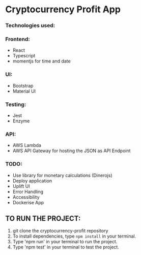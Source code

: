 # Cryptocurrency Profit App

### Technologies used:

### Frontend:

- React
- Typescript
- momentjs for time and date

### UI:

- Bootstrap 
- Material UI

### Testing:
- Jest
- Enzyme

### API:
- AWS Lambda
- AWS API Gateway for hosting the JSON as API Endpoint


### TODO:
- Use library for monetary calculations (Dinerojs)
- Deploy application
- Uplift UI
- Error Handling
- Accessibility
- Dockerise App

## TO RUN THE PROJECT:

1. git clone the cryptocurrency-profit repository
2. To install dependencies, type `npm install` in your terminal.
3. Type 'npm run' in your terminal to run the project.
4. Type 'npm test' in your terminal to test the project.
